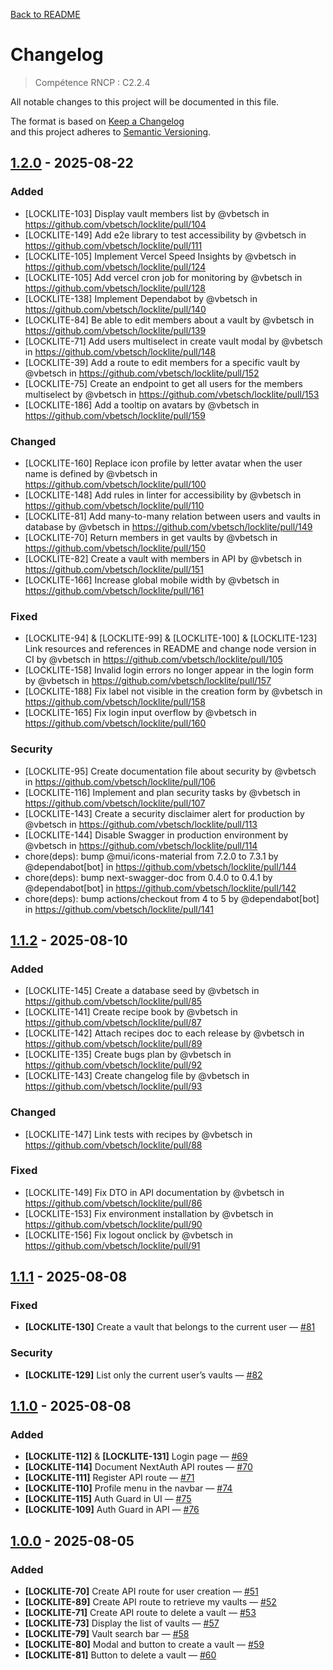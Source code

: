 [Back to README](README.md)

# Changelog

> Compétence RNCP : C2.2.4

All notable changes to this project will be documented in this file.

The format is based on [Keep a Changelog](https://keepachangelog.com/en/1.1.0/)  
and this project adheres to [Semantic Versioning](https://semver.org/spec/v2.0.0.html).

[1.2.0]: https://github.com/vbetsch/locklite/releases/tag/v1.2.0

[1.1.2]: https://github.com/vbetsch/locklite/releases/tag/v1.1.2

[1.1.1]: https://github.com/vbetsch/locklite/releases/tag/v1.1.1

[1.1.0]: https://github.com/vbetsch/locklite/releases/tag/v1.1.0

[1.0.0]: https://github.com/vbetsch/locklite/releases/tag/v1.0.0

## [1.2.0] - 2025-08-22

### Added

* [LOCKLITE-103] Display vault members list by @vbetsch in https://github.com/vbetsch/locklite/pull/104
* [LOCKLITE-149] Add e2e library to test accessibility by @vbetsch in https://github.com/vbetsch/locklite/pull/111
* [LOCKLITE-105] Implement Vercel Speed Insights by @vbetsch in https://github.com/vbetsch/locklite/pull/124
* [LOCKLITE-105] Add vercel cron job for monitoring by @vbetsch in https://github.com/vbetsch/locklite/pull/128
* [LOCKLITE-138] Implement Dependabot by @vbetsch in https://github.com/vbetsch/locklite/pull/140
* [LOCKLITE-84] Be able to edit members about a vault by @vbetsch in https://github.com/vbetsch/locklite/pull/139
* [LOCKLITE-71] Add users multiselect in create vault modal by @vbetsch in https://github.com/vbetsch/locklite/pull/148
* [LOCKLITE-39] Add a route to edit members for a specific vault by @vbetsch
  in https://github.com/vbetsch/locklite/pull/152
* [LOCKLITE-75] Create an endpoint to get all users for the members multiselect by @vbetsch
  in https://github.com/vbetsch/locklite/pull/153
* [LOCKLITE-186] Add a tooltip on avatars by @vbetsch in https://github.com/vbetsch/locklite/pull/159

### Changed

* [LOCKLITE-160] Replace icon profile by letter avatar when the user name is defined by @vbetsch
  in https://github.com/vbetsch/locklite/pull/100
* [LOCKLITE-148] Add rules in linter for accessibility by @vbetsch in https://github.com/vbetsch/locklite/pull/110
* [LOCKLITE-81] Add many-to-many relation between users and vaults in database by @vbetsch
  in https://github.com/vbetsch/locklite/pull/149
* [LOCKLITE-70] Return members in get vaults by @vbetsch in https://github.com/vbetsch/locklite/pull/150
* [LOCKLITE-82] Create a vault with members in API by @vbetsch in https://github.com/vbetsch/locklite/pull/151
* [LOCKLITE-166] Increase global mobile width by @vbetsch in https://github.com/vbetsch/locklite/pull/161

### Fixed

* [LOCKLITE-94] & [LOCKLITE-99] & [LOCKLITE-100] & [LOCKLITE-123] Link resources and references in README and change
  node version in CI by @vbetsch in https://github.com/vbetsch/locklite/pull/105
* [LOCKLITE-158] Invalid login errors no longer appear in the login form by @vbetsch
  in https://github.com/vbetsch/locklite/pull/157
* [LOCKLITE-188] Fix label not visible in the creation form by @vbetsch in https://github.com/vbetsch/locklite/pull/158
* [LOCKLITE-165] Fix login input overflow by @vbetsch in https://github.com/vbetsch/locklite/pull/160

### Security

* [LOCKLITE-95] Create documentation file about security by @vbetsch in https://github.com/vbetsch/locklite/pull/106
* [LOCKLITE-116] Implement and plan security tasks by @vbetsch in https://github.com/vbetsch/locklite/pull/107
* [LOCKLITE-143] Create a security disclaimer alert for production by @vbetsch
  in https://github.com/vbetsch/locklite/pull/113
* [LOCKLITE-144] Disable Swagger in production environment by @vbetsch in https://github.com/vbetsch/locklite/pull/114
* chore(deps): bump @mui/icons-material from 7.2.0 to 7.3.1 by @dependabot[bot]
  in https://github.com/vbetsch/locklite/pull/144
* chore(deps): bump next-swagger-doc from 0.4.0 to 0.4.1 by @dependabot[bot]
  in https://github.com/vbetsch/locklite/pull/142
* chore(deps): bump actions/checkout from 4 to 5 by @dependabot[bot] in https://github.com/vbetsch/locklite/pull/141

## [1.1.2] - 2025-08-10

### Added

* [LOCKLITE-145] Create a database seed by @vbetsch in https://github.com/vbetsch/locklite/pull/85
* [LOCKLITE-141] Create recipe book by @vbetsch in https://github.com/vbetsch/locklite/pull/87
* [LOCKLITE-142] Attach recipes doc to each release by @vbetsch in https://github.com/vbetsch/locklite/pull/89
* [LOCKLITE-135] Create bugs plan by @vbetsch in https://github.com/vbetsch/locklite/pull/92
* [LOCKLITE-143] Create changelog file by @vbetsch in https://github.com/vbetsch/locklite/pull/93

### Changed

* [LOCKLITE-147] Link tests with recipes by @vbetsch in https://github.com/vbetsch/locklite/pull/88

### Fixed

* [LOCKLITE-149] Fix DTO in API documentation by @vbetsch in https://github.com/vbetsch/locklite/pull/86
* [LOCKLITE-153] Fix environment installation by @vbetsch in https://github.com/vbetsch/locklite/pull/90
* [LOCKLITE-156] Fix logout onclick by @vbetsch in https://github.com/vbetsch/locklite/pull/91

## [1.1.1] - 2025-08-08

### Fixed

- **[LOCKLITE-130]** Create a vault that belongs to the current
  user — [#81](https://github.com/vbetsch/locklite/pull/81)

### Security

- **[LOCKLITE-129]** List only the current user’s vaults — [#82](https://github.com/vbetsch/locklite/pull/82)

## [1.1.0] - 2025-08-08

### Added

- **[LOCKLITE-112]** & **[LOCKLITE-131]** Login page — [#69](https://github.com/vbetsch/locklite/pull/69)
- **[LOCKLITE-114]** Document NextAuth API routes — [#70](https://github.com/vbetsch/locklite/pull/70)
- **[LOCKLITE-111]** Register API route — [#71](https://github.com/vbetsch/locklite/pull/71)
- **[LOCKLITE-110]** Profile menu in the navbar — [#74](https://github.com/vbetsch/locklite/pull/74)
- **[LOCKLITE-115]** Auth Guard in UI — [#75](https://github.com/vbetsch/locklite/pull/75)
- **[LOCKLITE-109]** Auth Guard in API — [#76](https://github.com/vbetsch/locklite/pull/76)

## [1.0.0] - 2025-08-05

### Added

- **[LOCKLITE-70]** Create API route for user creation — [#51](https://github.com/vbetsch/locklite/pull/51)
- **[LOCKLITE-89]** Create API route to retrieve my vaults — [#52](https://github.com/vbetsch/locklite/pull/52)
- **[LOCKLITE-71]** Create API route to delete a vault — [#53](https://github.com/vbetsch/locklite/pull/53)
- **[LOCKLITE-73]** Display the list of vaults — [#57](https://github.com/vbetsch/locklite/pull/57)
- **[LOCKLITE-79]** Vault search bar — [#58](https://github.com/vbetsch/locklite/pull/58)
- **[LOCKLITE-80]** Modal and button to create a vault — [#59](https://github.com/vbetsch/locklite/pull/59)
- **[LOCKLITE-81]** Button to delete a vault — [#60](https://github.com/vbetsch/locklite/pull/60)
